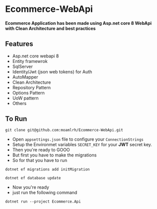 # Ecommerce-WebApi
#### Ecommerce Application has been made using Asp.net core 8 WebApi with Clean Architecture and best practices


## Features 
 - Asp.net core webapi 8
 - Entity framewrok 
 - SqlServer 
 - Identity/Jwt (json web tokens) for Auth
 - AutoMapper
 - Clean Architecture
 - Repository Pattern
 - Options Pattern
 - UoW pattern
 - Others

## To Run 
```
git clone git@github.com:moamlrh/Ecommerce-WebApi.git
```
- Open `appsettings.json` file to configure your `ConnectionStrings`
- Setup the Environmet variables `SECRET_KEY` for your **JWT** secret key.
- Then you're ready to GOOO
- But first you have to make the migrations
- So for that you have to run
```
dotnet ef migrations add initMigration
```
```
dotnet ef database update 
```
- Now you're ready
- just run the following command
```
dotnet run --project Ecommerce.Api
```
